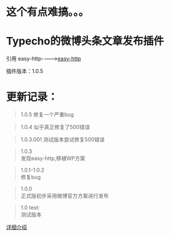 # 这个有点难搞。。。

# Typecho的微博头条文章发布插件

引用 easy-http---->[easy-http](https://github.com/duoshuo/easy-http)


插件版本：1.0.5
# 更新记录：
>1.0.5
修复一个严重bug

>1.0.4
似乎真正修复了500错误

>1.0.3.001
测试版本尝试修复500错误

>1.0.3         
发现easy-http,移植WP方案

>1.0.1-1.0.2   
修复bug

>1.0.0        
正式版初步采用微博官方方案进行发布

>1.0 test:    
测试版本 



[详细介绍](https://www.jysafe.cn/3226.air)

